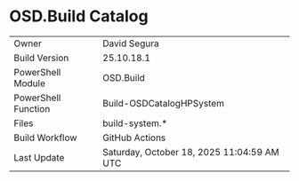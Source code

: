 ﻿# OSD.Build Catalog

| | |
|-|-|
| Owner | David Segura |
| Build Version | 25.10.18.1 |
| PowerShell Module | OSD.Build |
| PowerShell Function | Build-OSDCatalogHPSystem |
| Files | build-system.* |
| Build Workflow | GitHub Actions |
| Last Update | Saturday, October 18, 2025 11:04:59 AM UTC |
